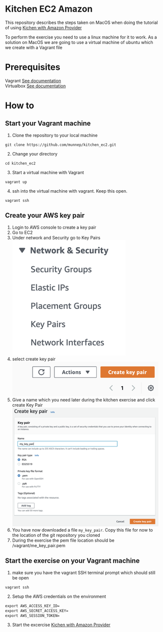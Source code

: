 # Kitchen EC2 Amazon

This repository describes the steps taken on MacOS when doing the tutorial of using [Kichen with Amazon Provider](https://newcontext-oss.github.io/kitchen-terraform/tutorials/amazon_provider_ec2.html)

To perform the exercise you need to use a linux machine for it to work. As a solution on MacOS we are going to use a virtual machine of ubuntu which we create with a Vagrant file

# Prerequisites

Vagrant [See documentation](https://www.vagrantup.com/docs/installation)  
Virtualbox [See documentation](https://www.virtualbox.org/wiki/Downloads)

# How to

## Start your Vagrant machine
1. Clone the repository to your local machine
```
git clone https://github.com/munnep/kitchen_ec2.git
```
2. Change your directory
```
cd kitchen_ec2
```
3. Start a virtual machine with Vagrant
```
vagrant up
```
4. ssh into the virtual machine with vagrant. Keep this open. 
```
vagrant ssh
```

## Create your AWS key pair
1. Login to AWS console to create a key pair
2. Go to EC2
3. Under network and Security go to Key Pairs  
![](media/2021-10-29-12-07-29.png)  
4. select create key pair    
![](media/2021-10-29-12-08-01.png)    
5. Give a name which you need later during the kitchen exercise and click create Key Pair  
![](media/2021-10-29-12-08-52.png)  
6. You have now downloaded a file ```my_key_pair```. Copy this file for now to the location of the git repository you cloned
7. During the exercise the pem file location should be /vagrant/me_key_pair.pem

## Start the exercise on your Vagrant machine
1. make sure you have the vagrant SSH terminal prompt which should still be open
```
vagrant ssh
```
2. Setup the AWS credentials on the environment
```
export AWS_ACCESS_KEY_ID=
export AWS_SECRET_ACCESS_KEY=
export AWS_SESSION_TOKEN=
```
3. Start the excercise 
[Kichen with Amazon Provider](https://newcontext-oss.github.io/kitchen-terraform/tutorials/amazon_provider_ec2.html)

